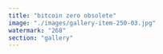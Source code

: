 ```yaml
---
title: "bitcoin zero obsolete"
image: "./images/gallery-item-250-03.jpg"
watermark: "268"
section: "gallery"
---
```

